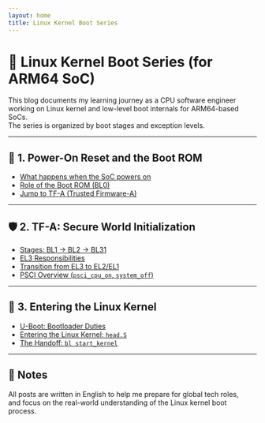 ```yaml
---
layout: home
title: Linux Kernel Boot Series
---
```


# 🧠 Linux Kernel Boot Series (for ARM64 SoC)

This blog documents my learning journey as a CPU software engineer  
working on Linux kernel and low-level boot internals for ARM64-based SoCs.  
The series is organized by boot stages and exception levels.

---

## 🧩 1. Power-On Reset and the Boot ROM

- [What happens when the SoC powers on](/2025/05/17/soc-power-on.html)
- [Role of the Boot ROM (BL0)](/2025/05/18/bootrom.html)
- [Jump to TF-A (Trusted Firmware-A)](/2025/05/19/jump-to-bl1.html)

---

## 🛡️ 2. TF-A: Secure World Initialization

- [Stages: BL1 → BL2 → BL31](/2025/05/20/stages-bl1-bl2-bl31.html)
- [EL3 Responsibilities](/2025/05/21/el3-responsibilities.html)
- [Transition from EL3 to EL2/EL1](/2025/05/22/transition-el3-to-el1.html)
- [PSCI Overview (`psci_cpu_on`, `system_off`)](/2025/05/23/psci-overview.html)

---

## 🚀 3. Entering the Linux Kernel

- [U-Boot: Bootloader Duties](/2025/05/24/u-boot.html)
- [Entering the Linux Kernel: `head.S`](/2025/05/25/heads.html)
- [The Handoff: `bl start_kernel`](/2025/05/26/start-kernel.html)

---

## 📌 Notes

All posts are written in English to help me prepare for global tech roles,  
and focus on the real-world understanding of the Linux kernel boot process.
